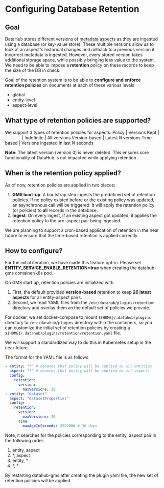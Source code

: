 # Configuring Database Retention

## Goal

DataHub stores different versions of [metadata aspects](https://datahubproject.io/docs/what/aspect) as they are ingested 
using a database (or key-value store).  These multiple versions allow us to look at an aspect's historical changes and 
rollback to a previous version if incorrect metadata is ingested. However, every stored version takes additional storage 
space, while possibly bringing less value to the system. We need to be able to impose a **retention** policy on these 
records to keep the size of the DB in check.

Goal of the retention system is to be able to **configure and enforce retention policies** on documents at each of these 
various levels:
   - global
   - entity-level
   - aspect-level

## What type of retention policies are supported?

We support 3 types of retention policies for aspects:
Policy | Versions Kept |
--- | --- |
Indefinite | All versions
Version-based | Latest *N* versions
Time-based |  Versions ingested in last *N* seconds

**Note:** The latest version (version 0) is never deleted. This ensures core functionality of DataHub is not impacted while applying retention.

## When is the retention policy applied?

As of now, retention policies are applied in two places:

1. **GMS boot-up**: A bootstrap step ingests the predefined set of retention policies. If no policy existed before or the existing policy 
   was updated, an asynchronous call will be triggered.  It will apply the retention policy (or policies) to **all** records in the database.
2. **Ingest**: On every ingest, if an existing aspect got updated, it applies the retention policy to the urn-aspect pair being ingested.

We are planning to support a cron-based application of retention in the near future to ensure that the time-based retention is applied correctly.

## How to configure?

For the initial iteration, we have made this feature opt-in. Please set **ENTITY_SERVICE_ENABLE_RETENTION=true** when
creating the datahub-gms container/k8s pod.

On GMS start up, retention policies are initialized with:
1. First, the default provided **version-based** retention to keep **20 latest aspects** for all entity-aspect pairs. 
2. Second, we read YAML files from the `/etc/datahub/plugins/retention` directory and overlay them on the default set of policies we provide.

For docker, we set docker-compose to mount `${HOME}/.datahub/plugins` directory to `/etc/datahub/plugins` directory
within the containers, so you can customize the initial set of retention policies by creating
a `${HOME}/.datahub/plugins/retention/retention.yaml` file.

We will support a standardized way to do this in Kubernetes setup in the near future. 

The format for the YAML file is as follows:

```yaml
- entity: "*" # denotes that policy will be applied to all entities
  aspect: "*" # denotes that policy will be applied to all aspects
  config:
    retention:
      version:
        maxVersions: 20
- entity: "dataset"
  aspect: "datasetProperties"
  config:
    retention:
      version:
        maxVersions: 20
      time:
        maxAgeInSeconds: 2592000 # 30 days
```

Note, it searches for the policies corresponding to the entity, aspect pair in the following order:
1. entity, aspect
2. *, aspect
3. entity, *
4. *, *

By restarting datahub-gms after creating the plugin yaml file, the new set of retention policies will be applied. 
